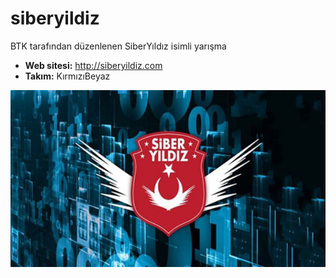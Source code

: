 # siberyildiz
BTK tarafından düzenlenen SiberYıldız isimli yarışma

* **Web sitesi:** http://siberyildiz.com
* **Takım:** KırmızıBeyaz

<img src="/resimler/siber.jpeg"/>
